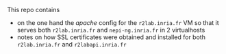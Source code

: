 This repo contains

* on the one hand the *apache* config for the `r2lab.inria.fr` VM so that it serves both `r2lab.inria.fr` and `nepi-ng.inria.fr` in 2 virtualhosts
* notes on how SSL certificates were obtained and installed for both `r2lab.inria.fr` and `r2labapi.inria.fr`
